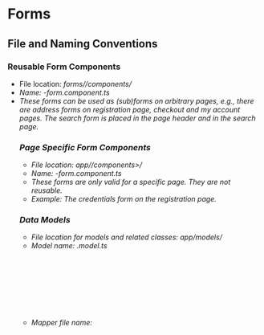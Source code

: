 # Forms

## File and Naming Conventions

### Reusable Form Components

- File location: _forms/<object>/components/<form-name>_
- Name: _<form-name>-form.component.ts_
- These forms can be used as (sub)forms on arbitrary pages, e.g., there are address forms on registration page, checkout and my account pages. The search form is placed in the page header and in the search page.

### Page Specific Form Components

- File location: _app/<module>/components>/<form-name>_
- Name: _<form-name>-form.component.ts_
- These forms are only valid for a specific page. They are not reusable.
- Example: The credentials form on the registration page.

### Data Models

- File location for models and related classes: _app/models/<object>_
- Model name: _<object>.model.ts_
- Mapper file name: _<object>.mapper.ts_
- Data (interface) file name: _<object>.interface.ts_

### Services

- File location for global services: _core/services/<object>_
- File location for module specific services: _<module>/services/<object>_
- Name: _<object>.service.ts_

Usually, there should be no form specific data models. If forms are related to persistent data, use/create generic data models for your forms, e.g., there should be only one data model for addresses. Each model has its own service class(es). In this class there are methods concerning the data model, e.g., updateAddress (address: Address)

## Form Behavior

- Labels of required form controls have to be marked with a red asterisk.
- After a form control is validated:
  - Its label gets green and a checked icon is displayed at the end of the control in case the input value is valid.
  - Its label gets red, an error icon is displayed at the end of the control and an error message is displayed below the control in case the input value is invalid.
- Form validation
  - If a form is shown, there should not be any validation error messages.
  - If a user starts to enter data in an input field, this field will be validated immediately.
  - If the user presses the submit button, all form controls of the form are validated; the submit button gets disabled in case there is an error until all form errors are handled by the user.

## General Rules

### Usage of Template Driven Forms vs Reactive Forms

In general, you should use reactive forms for creating your forms. If a form is very simple (only a few form input fields without any special validation rules), it is also possible to use template driven forms.

### Validators

For the validation of the form input fields you can use Angular's [Build-in Validators](https://angular.io/api/forms/Validators).

Additionally, the package [ng2-validation](https://www.npmjs.com/package/ng2-validation) is available. It provides further validators.

If there is a need for special custom validators, use class _app/shared/validators/special-validators_ to write your own customs validators.

### Keep Templates and Type Script Code Simple

Whenever possible, move logic from the template to the type script.

Use predefined form control components and directives to get general functionality like displaying control validation status, validation error messages and so on, see the following section.

## How to Build a Form

### Build a Form

- Build a container component (page) which is responsible for getting and sending data using a service.
- Build a form component which holds the form.
- Use either predefined form control components (see below) to build your form or `ish-form-control-feedback` component to display error messages and the validation icons and `ishShowFormFeedback`  directive on the form-group elements in order to color labels and controls according to their validation status.
- In both cases the parameter `errorMessages` should be a key value pair of a possible validator that causes the error and its localisation key/localized string, e.g.:  
   { `'required':'account.login.email.error.required'` , `'email':'account.login.email.error.invalid'` }
- Take care of disabling the form submit button in case the user submits an invalid form (see example below).

### Example

**login-form.html**

```html
<form name="LoginUserForm" [formGroup]="loginForm" class="form-horizontal bv-form" (ngSubmit)="onSignin()">
  <ish-input
    [form]="loginForm"
    [controlName]="'userName'"
    [type]="'email'"
    [label]="'Email'"
    [labelClass]="'col-sm-3'"
    [inputClass]="'col-sm-6'"
    [markRequiredLabel]="'off'"
    [errorMessages]="{'required':'account.login.email.error.required' ,'email':'account.login.email.error.invalid'}"
  ></ish-input>
  <ish-input
    [form]="loginForm"
    [controlName]="'password'"
    [type]="'password'"
    [label]="'Password'"
    [labelClass]="'col-sm-3'"
    [inputClass]="'col-sm-6'"
    [markRequiredLabel]="'off'"
    [errorMessages]="{'required':'account.login.password.error.required' ,'pattern':'account.login.password.error.invalid'}"
  ></ish-input>
  <button type="submit" value="Login" name="login" class="btn btn-primary" [ disabled ]="formDisabled">
    {{'account.signin.button.label' | translate}}
  </button>
</form>
```

**login-form.ts**

```typescript
import  { FormBuilder, FormGroup, Validators }  from   '@angular/forms' ;
import  { CustomValidators }  from   'ng2-validation' ;
import { FormUtilsService } from '../../../../core/services/utils/form-utils.service';
...

constructor  (
  private  formBuilder :  FormBuilder,
  private formUtils: FormUtilsService ) {}
...

ngOnInit() {
   this .loginForm  =   this .formBuilder.group({
       userName: [ '' , [Validators.required, CustomValidators.email]],
       password: [ '' , Validators.required]
    });
}

onSignin(userCredentials) {
 if (this.form.invalid) {
   this.submitted = true;
  this.formUtils.markAsDirtyRecursive(this.form);
  return;
 }
this.create.emit(this.form.value);

}


cancelForm() {
   this.cancel.emit();
 }
```

## Predefined Components / Directives / Services

| Component/Directive                       | Example                                                                                                                                                                                             | Example Code                                                                                                                                                                                                                                                                                                                 | Description                                                                                                                                                                                             |
| ----------------------------------------- | --------------------------------------------------------------------------------------------------------------------------------------------------------------------------------------------------- | ---------------------------------------------------------------------------------------------------------------------------------------------------------------------------------------------------------------------------------------------------------------------------------------------------------------------------- | ------------------------------------------------------------------------------------------------------------------------------------------------------------------------------------------------------- |
| **ishShowFormFeedback** (Directive)       |                                                                                                                                                                                                     | <div class="form-group has-feedback" [formGroup]="form" [ishShowFormFeedback]="formControl">...</div>                                                                                                                                                                                                                        | Directive ishShowFormFeedback Can be used to color labels and form controls in dependence of the validation status of the related form control Should be used at the form-group element                 |
| **ish-input** (Component)                 |                                                                                                                                                                                                     | <ish-input [form]="loginForm" [controlName]="'userName'" [type]="'email'" [label]="'account.login.email.label'" [labelClass]="'col-sm-3'" [inputClass]="'col-sm-6'" [markRequiredLabel]="'off'" [errorMessages]="{'required':'account.login.email.error.required','email':'account.login.email.error.invalid'}"></ish-input> | **Input form control** for : - Text input fields Email input fields Password input fields Number input fields                                                                                           |
| **ish-select** (Component)                |                                                                                                                                                                                                     | <ish-select [controlName]="'securityQuestion'" [form]="credentialsForm" [label]="'Security Question'" [options]="securityQuestionOptions" [showEmptyOption]="'true'" [errorMessages]=" {'required':'account.login.email.error.required'}"></ish-select>                                                                      | **Select form control** 'options' should implement interface SelectOption                                                                                                                               |
| **ish-form-control-feedback** (Component) |                                                                                                                                                                                                     | <ish-form-control-feedback [messages]="errorMessages" [control]="formControl"></ish-form-control-feedback>                                                                                                                                                                                                                   | **form control feedback component** To display error messages To display validation status icon of the related form control NOTE: Use this component only if you cannot use one of the components above |
| **form-utils** (Service)                  | Methods: markAsDirtyRecursive(formGroup: FormGroup) updateValidatorsByDataLength(control: AbstractControl,array: any[],validators: ValidatorFn / ValidatorFn[] = Validators.required,async = false) |                                                                                                                                                                                                                                                                                                                              | Service for form related tasks                                                                                                                                                                          |

## Error Handling of Server Side Error Messages

Server side errors should be saved in the store. Please make sure they are also removed if they are obsolete.

Errors should be read by the container components and passed to the related form components. The error display should be handled there.

**registration-page.container.ts**

```typescript
userCreateError$: Observable<HttpErrorResponse>;

ngOnInit() {
 ...
 this.userCreateError$ = this.store.pipe(select(getUserError));
 }
```

**registration-page.container.html**

```typescript
userCreateError$: Observable<HttpErrorResponse>;

ngOnInit() {
 ...
 this.userCreateError$ = this.store.pipe(select(getUserError));
}
```

**registration-form.components.ts**

```typescript
@Input() error: HttpErrorResponse;
```

**registration-form.components.html**

```html
<div *ngIf="error as error" role="alert" class="alert alert-danger">
  <span>{{error.headers.get('error-key') | translate}}</span>
</div>
```

## The Address Form as an Example of a Reusable Form

If you want to embed a reusable form onto your page or if you want to combine several forms into one big form like the registration form, you always have to use reactive forms.

### How to Use the address-form Component

The following steps describe how to use the address-form component on your form (see also the example below):

Container component:

1. Get all necessary data (countries, regions, titles etc.) and pass it to the form component.
2. React on country changes by getting country specific data like regions and titles.

Form component:

1. Place the address-form component on the html part of your form component.
2. onInit: Add a (sub) formGroup for your address to your form using the `getFactory` method of the AddressFormService.
3. Implement the onCountryChange behavior to switch the address formGroup according to the country specific form controls and emit this to the container.
4. React on region changes: Update validator for "state" control according to regions.

### How to Create a New Country Specific Form

1. Create a new country-specific address-form component under _shared/forms/address-forms/forms/address-form-<countrycode>._
2. Create the related factory class under _shared/forms/address-forms/forms/address-form-<countrycode>._
3. Add your new component in _shared/forms/address-forms/forms/address-form.html_ under the `ngSwitch` statement.
4. Register your new component in _shared/forms/address-forms/forms/index.ts_ under `components` and `factoryProviders`.
